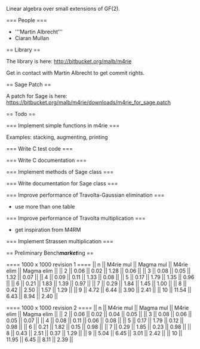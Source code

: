 Linear algebra over small extensions of GF(2).

=== People === 

 * '''Martin Albrecht'''
 * Ciaran Mullan

== Library ==

The library is here: http://bitbucket.org/malb/m4rie 

Get in contact with Martin Albrecht to get commit rights.

== Sage Patch ==

A patch for Sage is here: https://bitbucket.org/malb/m4rie/downloads/m4rie_for_sage.patch

== Todo ==

=== Implement simple functions in m4rie ===

Examples: stacking, augmenting, printing

=== Write C test code ===

=== Write C documentation ===

=== Implement methods of Sage class ===

=== Write documentation for Sage class ===

=== Improve performance of Travolta-Gaussian elimination ===

 * use more than one table

=== Improve performance of Travolta multiplication ===

 * get inspiration from M4RM

=== Implement Strassen multiplication ===

== Preliminary Bench***market***ing ==

==== 1000 x 1000 revision 1 ====
||     n || M4rie mul || Magma mul || M4rie elim || Magma elim ||
||     2 ||      0.06 ||      0.02 ||       1.28 ||       0.06 ||
||     3 ||      0.08 ||      0.05 ||       1.32 ||       0.07 ||
||     4 ||      0.09 ||      0.11 ||       1.33 ||       0.08 ||
||     5 ||      0.17 ||      1.79 ||       1.35 ||       0.96 ||
||     6 ||      0.21 ||      1.83 ||       1.39 ||       0.97 ||
||     7 ||      0.29 ||      1.84 ||       1.45 ||       1.00 ||
||     8 ||      0.42 ||      2.50 ||       1.57 ||       1.29 ||
||     9 ||      4.72 ||      6.44 ||       3.90 ||       2.41 ||
||    10 ||     11.54 ||      6.43 ||       8.94 ||       2.40 ||


==== 1000 x 1000 revision 2 ====
||     n || M4rie mul || Magma mul || M4rie elim || Magma elim ||
||     2 ||      0.06 ||      0.02 ||       0.04 ||       0.05 ||
||     3 ||      0.08 ||      0.06 ||       0.05 ||       0.07 ||
||     4 ||      0.08 ||      0.11 ||       0.06 ||       0.08 ||
||     5 ||      0.17 ||      1.79 ||       0.12 ||       0.98 ||
||     6 ||      0.21 ||      1.82 ||       0.15 ||       0.98 ||
||     7 ||      0.29 ||      1.85 ||       0.23 ||       0.98 ||
||     8 ||      0.43 ||      2.51 ||       0.37 ||       1.29 ||
||     9 ||      5.04 ||      6.45 ||       3.01 ||       2.42 ||
||    10 ||     11.95 ||      6.45 ||       8.11 ||       2.39 ||
